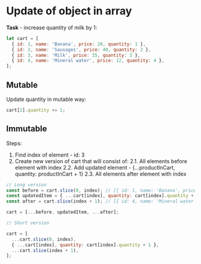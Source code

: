 # Update of object in array

**Task** - increase quantity of milk by 1:

```js
let cart = [
  { id: 1, name: 'Banana', price: 20, quantity: 1 },
  { id: 2, name: 'Sausages', price: 40, quantity: 2 },
  { id: 3, name: 'Milk', price: 35, quantity: 3 },
  { id: 4, name: 'Mineral water', price: 12, quantity: 4 },
];
```

## Mutable

Update quantity in mutable way:

```js
cart[2].quantity += 1;
```

## Immutable

Steps:

1. Find index of element - id: 3
2. Create new version of cart that will consist of:
   2.1. All elements before element with index
   2.2. Add updated element - {...productInCart, quantity: productInCart + 1}
   2.3. All elements after element with index

```js
// Long version
const before = cart.slice(0, index); // [{ id: 1, name: 'Banana', price: 20, quantity: 1 }, { id: 2, name: 'Sausages', price: 40, quantity: 2 }]
const updatedItem = { ...cart[index], quantity: cart[index].quantity + 1 };
const after = cart.slice(index + 1); // [{ id: 4, name: 'Mineral water', price: 12, quantity: 4 },]

cart = [...before, updatedItem, ...after];

// Short version

cart = [
  ...cart.slice(0, index),
  { ...cart[index], quantity: cart[index].quantity + 1 },
  ...cart.slice(index + 1),
];
```
